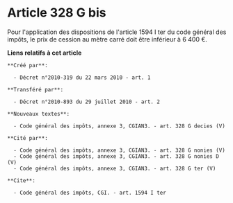 # Article 328 G bis

Pour l'application des dispositions de l'article 1594 I ter du code général des impôts, le prix de cession au mètre carré
doit être inférieur à 6 400 €.

**Liens relatifs à cet article**

	**Créé par**:

	  - Décret n°2010-319 du 22 mars 2010 - art. 1

	**Transféré par**:

	  - Décret n°2010-893 du 29 juillet 2010 - art. 2

	**Nouveaux textes**:

	  - Code général des impôts, annexe 3, CGIAN3. - art. 328 G decies (V)

	**Cité par**:

	  - Code général des impôts, annexe 3, CGIAN3. - art. 328 G nonies (V)
	  - Code général des impôts, annexe 3, CGIAN3. - art. 328 G nonies D (V)
	  - Code général des impôts, annexe 3, CGIAN3. - art. 328 G ter (V)

	**Cite**:

	  - Code général des impôts, CGI. - art. 1594 I ter
